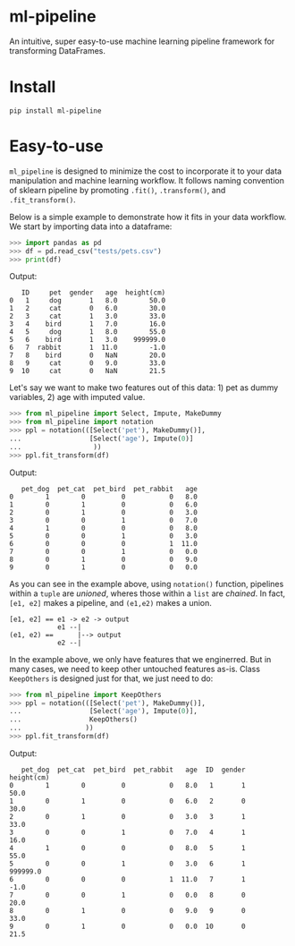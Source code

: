 # ml-pipeline

An intuitive, super easy-to-use machine learning pipeline framework for transforming DataFrames.

# Install

```
pip install ml-pipeline
```

# Easy-to-use

`ml_pipeline` is designed to minimize the cost to incorporate it to your data manipulation and machine learning workflow. It follows naming convention of sklearn pipeline by promoting `.fit()`, `.transform()`, and `.fit_transform()`. 

Below is a simple example to demonstrate how it fits in your data workflow. We start by importing data into a dataframe:

```python
>>> import pandas as pd
>>> df = pd.read_csv("tests/pets.csv")
>>> print(df)
```

Output:
```
   ID     pet  gender   age  height(cm)
0   1     dog       1   8.0        50.0
1   2     cat       0   6.0        30.0
2   3     cat       1   3.0        33.0
3   4    bird       1   7.0        16.0
4   5     dog       1   8.0        55.0
5   6    bird       1   3.0    999999.0
6   7  rabbit       1  11.0        -1.0
7   8    bird       0   NaN        20.0
8   9     cat       0   9.0        33.0
9  10     cat       0   NaN        21.5
```

Let's say we want to make two features out of this data: 1) pet as dummy variables, 2) age with imputed value.

```python
>>> from ml_pipeline import Select, Impute, MakeDummy
>>> from ml_pipeline import notation
>>> ppl = notation(([Select('pet'), MakeDummy()],
...                 [Select('age'), Impute(0)]
...                  ))
>>> ppl.fit_transform(df)
```

Output:
```
   pet_dog  pet_cat  pet_bird  pet_rabbit   age
0        1        0         0           0   8.0
1        0        1         0           0   6.0
2        0        1         0           0   3.0
3        0        0         1           0   7.0
4        1        0         0           0   8.0
5        0        0         1           0   3.0
6        0        0         0           1  11.0
7        0        0         1           0   0.0
8        0        1         0           0   9.0
9        0        1         0           0   0.0

```

As you can see in the example above, using `notation()` function, pipelines within a `tuple` are *unioned*, wheres those within a `list` are *chained*. In fact, `[e1, e2]` makes a pipeline, and `(e1,e2)` makes a union.

```
[e1, e2] == e1 -> e2 -> output
            e1 --|
(e1, e2) ==      |--> output
            e2 --|
```

In the example above, we only have features that we enginerred. But in many cases, we need to keep other untouched features as-is. Class `KeepOthers` is designed just for that, we just need to do:

```python
>>> from ml_pipeline import KeepOthers
>>> ppl = notation(([Select('pet'), MakeDummy()],
...                 [Select('age'), Impute(0)],
...                 KeepOthers()
...                ))
>>> ppl.fit_transform(df)
```

Output:
```
   pet_dog  pet_cat  pet_bird  pet_rabbit   age  ID  gender  height(cm)
0        1        0         0           0   8.0   1       1        50.0
1        0        1         0           0   6.0   2       0        30.0
2        0        1         0           0   3.0   3       1        33.0
3        0        0         1           0   7.0   4       1        16.0
4        1        0         0           0   8.0   5       1        55.0
5        0        0         1           0   3.0   6       1    999999.0
6        0        0         0           1  11.0   7       1        -1.0
7        0        0         1           0   0.0   8       0        20.0
8        0        1         0           0   9.0   9       0        33.0
9        0        1         0           0   0.0  10       0        21.5
```
